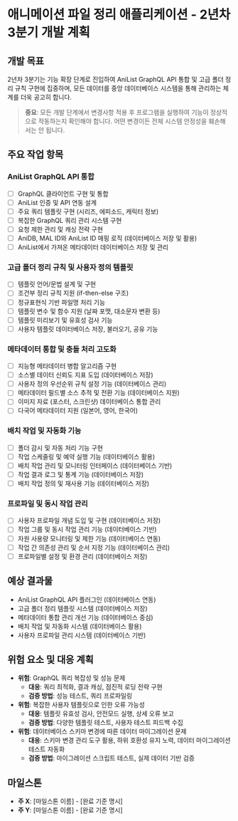# 애니메이션 파일 정리 애플리케이션 - 2년차 3분기 개발 계획

## 개발 목표
2년차 3분기는 기능 확장 단계로 진입하여 AniList GraphQL API 통합 및 고급 폴더 정리 규칙 구현에 집중하며, 모든 데이터를 중앙 데이터베이스 시스템을 통해 관리하는 체계를 더욱 공고히 합니다.

> **중요**: 모든 개발 단계에서 변경사항 적용 후 프로그램을 실행하여 기능이 정상적으로 작동하는지 확인해야 합니다. 어떤 변경이든 전체 시스템 안정성을 훼손해서는 안 됩니다.

## 주요 작업 항목

### AniList GraphQL API 통합
- [ ] GraphQL 클라이언트 구현 및 통합
- [ ] AniList 인증 및 API 연동 설계
- [ ] 주요 쿼리 템플릿 구현 (시리즈, 에피소드, 캐릭터 정보)
- [ ] 복잡한 GraphQL 쿼리 관리 시스템 구현
- [ ] 요청 제한 관리 및 캐싱 전략 구현
- [ ] AniDB, MAL ID와 AniList ID 매핑 로직 (데이터베이스 저장 및 활용)
- [ ] AniList에서 가져온 메타데이터 데이터베이스 저장 및 관리

### 고급 폴더 정리 규칙 및 사용자 정의 템플릿
- [ ] 템플릿 언어/문법 설계 및 구현
- [ ] 조건부 정리 규칙 지원 (if-then-else 구조)
- [ ] 정규표현식 기반 파일명 처리 기능
- [ ] 템플릿 변수 및 함수 지원 (날짜 포맷, 대소문자 변환 등)
- [ ] 템플릿 미리보기 및 유효성 검사 기능
- [ ] 사용자 템플릿 데이터베이스 저장, 불러오기, 공유 기능

### 메타데이터 통합 및 충돌 처리 고도화
- [ ] 지능형 메타데이터 병합 알고리즘 구현
- [ ] 소스별 데이터 신뢰도 지표 도입 (데이터베이스 저장)
- [ ] 사용자 정의 우선순위 규칙 설정 기능 (데이터베이스 관리)
- [ ] 메타데이터 필드별 소스 추적 및 전환 기능 (데이터베이스 지원)
- [ ] 이미지 자료 (포스터, 스크린샷) 데이터베이스 통합 관리
- [ ] 다국어 메타데이터 지원 (일본어, 영어, 한국어)

### 배치 작업 및 자동화 기능
- [ ] 폴더 감시 및 자동 처리 기능 구현
- [ ] 작업 스케줄링 및 예약 실행 기능 (데이터베이스 활용)
- [ ] 배치 작업 관리 및 모니터링 인터페이스 (데이터베이스 기반)
- [ ] 작업 결과 로그 및 통계 기능 (데이터베이스 저장)
- [ ] 배치 작업 정의 및 재사용 기능 (데이터베이스 저장)

### 프로파일 및 동시 작업 관리
- [ ] 사용자 프로파일 개념 도입 및 구현 (데이터베이스 저장)
- [ ] 작업 그룹 및 동시 작업 관리 기능 (데이터베이스 기반)
- [ ] 자원 사용량 모니터링 및 제한 기능 (데이터베이스 연동)
- [ ] 작업 간 의존성 관리 및 순서 지정 기능 (데이터베이스 관리)
- [ ] 프로파일별 설정 및 환경 관리 (데이터베이스 저장)

## 예상 결과물
- AniList GraphQL API 플러그인 (데이터베이스 연동)
- 고급 폴더 정리 템플릿 시스템 (데이터베이스 저장)
- 메타데이터 통합 관리 개선 기능 (데이터베이스 중심)
- 배치 작업 및 자동화 시스템 (데이터베이스 활용)
- 사용자 프로파일 관리 시스템 (데이터베이스 기반)

## 위험 요소 및 대응 계획
- **위험**: GraphQL 쿼리 복잡성 및 성능 문제
  - **대응**: 쿼리 최적화, 결과 캐싱, 점진적 로딩 전략 구현
  - **검증 방법**: 성능 테스트, 쿼리 프로파일링
- **위험**: 복잡한 사용자 템플릿으로 인한 오류 가능성
  - **대응**: 템플릿 유효성 검사, 안전모드 실행, 상세 오류 보고
  - **검증 방법**: 다양한 템플릿 테스트, 사용자 테스트 피드백 수집
- **위험**: 데이터베이스 스키마 변경에 따른 데이터 마이그레이션 문제
  - **대응**: 스키마 변경 관리 도구 활용, 하위 호환성 유지 노력, 데이터 마이그레이션 테스트 자동화
  - **검증 방법**: 마이그레이션 스크립트 테스트, 실제 데이터 기반 검증

## 마일스톤
- **주 X**: [마일스톤 이름] - [완료 기준 명시]
- **주 Y**: [마일스톤 이름] - [완료 기준 명시] 